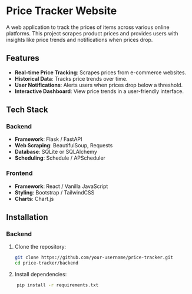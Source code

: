 # Price Tracker Website

A web application to track the prices of items across various online platforms. This project scrapes product prices and provides users with insights like price trends and notifications when prices drop.

## Features
- **Real-time Price Tracking**: Scrapes prices from e-commerce websites.
- **Historical Data**: Tracks price trends over time.
- **User Notifications**: Alerts users when prices drop below a threshold.
- **Interactive Dashboard**: View price trends in a user-friendly interface.

## Tech Stack
### Backend
- **Framework**: Flask / FastAPI
- **Web Scraping**: BeautifulSoup, Requests
- **Database**: SQLite or SQLAlchemy
- **Scheduling**: Schedule / APScheduler

### Frontend
- **Framework**: React / Vanilla JavaScript
- **Styling**: Bootstrap / TailwindCSS
- **Charts**: Chart.js

## Installation
### Backend
1. Clone the repository:
   ```bash
   git clone https://github.com/your-username/price-tracker.git
   cd price-tracker/backend

2. Install dependencies:
```bash
    pip install -r requirements.txt